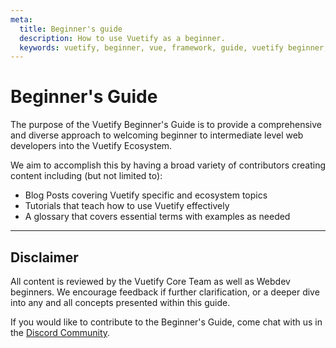 ```yaml
---
meta:
  title: Beginner's guide
  description: How to use Vuetify as a beginner.
  keywords: vuetify, beginner, vue, framework, guide, vuetify beginner, starting vuetify, vuetify guide
---
```


# Beginner's Guide

The purpose of the Vuetify Beginner's Guide is to provide a comprehensive and diverse approach to welcoming beginner to intermediate level web developers into the Vuetify Ecosystem.

<promoted-ad slug="vuemastery-getting-started" />

We aim to accomplish this by having a broad variety of contributors creating content including (but not limited to):

* Blog Posts covering Vuetify specific and ecosystem topics
* Tutorials that teach how to use Vuetify effectively
* A glossary that covers essential terms with examples as needed

---

## Disclaimer
All content is reviewed by the Vuetify Core Team as well as Webdev beginners. We encourage feedback if further clarification, or a deeper dive into any and all concepts presented within this guide.

If you would like to contribute to the Beginner's Guide, come chat with us in the [Discord Community](https://discord.com/invite/s93b7Fv).

<doc-footer />
